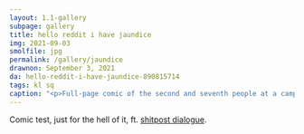 ```yaml
---
layout: 1.1-gallery
subpage: gallery
title: hello reddit i have jaundice
img: 2021-09-03
smolfile: jpg
permalink: /gallery/jaundice
drawnon: September 3, 2021
da: hello-reddit-i-have-jaundice-890815714
tags: kl sq
caption: "<p>Full-page comic of the second and seventh people at a campfire. After a brief monologue (dialogue source below), the speaker tosses her marshmallow into the fire.</p><p>The whole thing is an eye color gag.</p>"
---
```

Comic test, just for the hell of it, ft. <a href="https://iguanamouth.tumblr.com/post/170897148512/deanky-ktdx-deanky-some-people-have-moneys/amp" class="ext">shitpost dialogue</a>.
